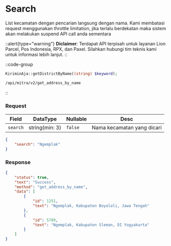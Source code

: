 # Search
List kecamatan dengan pencarian langsung dengan nama. Kami membatasi request menggunakan throttle limitation, jika terlalu berdekatan maka sistem akan melakukan suspend API call anda sementara

::alert{type="warning"}
**Diclaimer**: Terdapat API terpisah untuk layanan Lion Parcel, Pos Indonesia, RPX, dan Paxel. Silahkan hubungi tim teknis kami untuk informasi lebih lanjut.
::

::code-group
```php [PHP]
KiriminAja::getDistrictByName((string) $keyword);
```
```bash [POST]
/api/mitra/v2/get_address_by_name
```
::

### Request
| Field      | DataType       | Nullable  | Desc                       |
|------------|----------------|-----------|----------------------------|
| ``search`` | string(min: 3) | ``false`` | Nama kecamatan yang dicari |
```json
{
    "search": "Ngemplak"
}
```

### Response
```json
{
	"status": true,
	"text": "Success",
	"method": "get_address_by_name",
	"data": [
		{
			"id": 1251,
			"text": "Ngemplak, Kabupaten Boyolali, Jawa Tengah"
		},
		{
			"id": 5789,
			"text": "Ngemplak, Kabupaten Sleman, DI Yogyakarta"
		}
	]
}
```
